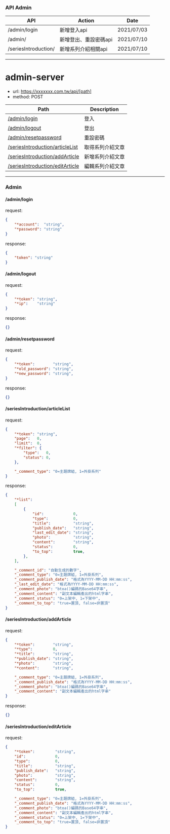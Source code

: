 ### API Admin

| API                              | Action                                | Date       |
| -------------------------------- | ------------------------------------- | ---------- |
| /admin/login                     | 新增登入api                             | 2021/07/03 |
| /admin/                          | 新增登出、重設密碼api                    | 2021/07/10 |
| /seriesIntroduction/             | 新增系列介紹相關api                      | 2021/07/10 |

***

# admin-server
* url: https://xxxxxxx.com.tw/api/[path]
* method: POST

| Path                                                                       | Description              |
| -------------------------------------------------------------------------- | ------------------------ |
| [/admin/login](#adminLogin)                                                | 登入                      |
| [/admin/logout](#adminlogout)                                              | 登出                      |
| [/admin/resetpassword](#adminresetpassword)                                | 重設密碼                   |
| [/seriesIntroduction/articleList](#seriesIntroductionarticleList)          | 取得系列介紹文章            |
| [/seriesIntroduction/addArticle](#seriesIntroductionaddArticle)            | 新增系列介紹文章            |
| [/seriesIntroduction/editArticle](#seriesIntroductioneditArticle)          | 編輯系列介紹文章            |

***

### Admin
#### /admin/login
request:
```json
{
    "*account":  "string",
    "*password": "string"
}
```

response:
```json
{
    "token": "string"
}
```

#### /admin/logout
request:
```json
{
    "*token": "string",
    "*ip":    "string"
}
```

response:
```json
{}
```

#### /admin/resetpassword
request:
```json
{
    "*token":        "string",
    "*old_password": "string",
    "*new_password": "string",
}
```

response:
```json
{}
```

#### /seriesIntroduction/articleList
request:
```json
{
    "*token": "string",
    "page":   0,
    "limit":  0,
    "*filter": {
        "type":   0,
        "status": 0,
    },

    "_comment_type": "0=主題牌組, 1=外掛系列"
}
```

response:
```json
{
    "*list":
    [
        {
            "id":             0,
            "type":           0,
            "title":          "string",
            "publish_date":   "string", 
            "last_edit_date": "string",
            "photo":          "string",
            "content":        "string", 
            "status":         0,
            "to_top":         true,
        },
    ],

    "_comment_id": "自動生成的數字",
    "_comment_type": "0=主題牌組, 1=外掛系列",
    "_comment_publish_date": "格式為YYYY-MM-DD HH:mm:ss",
    "_last_edit_date": "格式為YYYY-MM-DD HH:mm:ss",
    "_comment_photo": "btoa()編碼的Base64字串",
    "_comment_content": "副文本編輯產出的html字串",
    "_comment_status": "0=上架中, 1=下架中",
    "_comment_to_top": "true=置頂, false=非置頂"
}
```

#### /seriesIntroduction/addArticle
request:
```json
{
    "*token":        "string",
    "*type":         0, 
    "*title":        "string",
    "*publish_date": "string", 
    "*photo":        "string",
    "*content":      "string", 

    "_comment_type": "0=主題牌組, 1=外掛系列",
    "_comment_publish_date": "格式為YYYY-MM-DD HH:mm:ss",
    "_comment_photo": "btoa()編碼的Base64字串",
    "_comment_content": "副文本編輯產出的html字串"
}
```

response:
```json
{}
```

#### /seriesIntroduction/editArticle
request:
```json
{
    "*token":         "string",
    "id":             0,
    "type":           0,
    "title":          "string",
    "publish_date":   "string",
    "photo":          "string",
    "content":        "string", 
    "status":         0,
    "to_top":         true,

    "_comment_type": "0=主題牌組, 1=外掛系列",
    "_comment_publish_date": "格式為YYYY-MM-DD HH:mm:ss",
    "_comment_photo": "btoa()編碼的Base64字串",
    "_comment_content": "副文本編輯產出的html字串",
    "_comment_status": "0=上架中, 1=下架中",
    "_comment_to_top": "true=置頂, false=非置頂"
}
```
